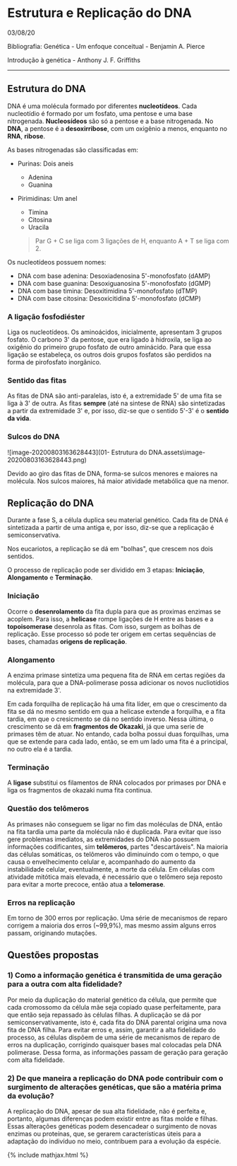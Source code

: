 

# Estrutura e Replicação do DNA

03/08/20

Bibliografia: Genética - Um enfoque conceitual - Benjamin A. Pierce

Introdução à genética - Anthony J. F. Griffiths

---

## Estrutura do DNA

DNA é uma molécula formado por diferentes **nucleotídeos**. Cada nucleotídio é formado por um fosfato, uma pentose e uma base nitrogenada. **Nucleosídeos** são só a pentose e a base nitrogenada. No **DNA**, a pentose é a **desoxirribose**, com um oxigênio a menos, enquanto no **RNA**, **ribose**.

As bases nitrogenadas são classificadas em:

* Purinas: Dois aneis

  * Adenina
  * Guanina

* Pirimidinas: Um anel

  * Timina
  * Citosina
  * Uracila

  > Par G + C se liga com 3 ligações de H, enquanto A + T se liga com 2.

Os nucleotídeos possuem nomes:

* DNA com base adenina: Desoxiadenosina 5'-monofosfato (dAMP)
* DNA com base guanina: Desoxiguanosina 5'-monofosfato (dGMP)
* DNA com base timina: Desoxitimidina 5'-monofosfato (dTMP)
* DNA com base citosina: Desoxicitidina 5'-monofosfato (dCMP)

### A ligação fosfodiéster

Liga os nucleotídeos. Os aminoácidos, inicialmente, apresentam 3 grupos fosfato. O carbono 3' da pentose, que era ligado à hidroxila, se liga ao oxigênio do primeiro grupo fosfato de outro aminácido. Para que essa ligação se estabeleça, os outros dois grupos fosfatos são perdidos na forma de pirofosfato inorgânico.

### Sentido das fitas

As fitas de DNA são anti-paralelas, isto é, a extremidade 5' de uma fita se liga à 3' de outra. As fitas **sempre** (até na sintese de RNA) são sintetizadas a partir da extremidade 3' e, por isso, diz-se que o sentido 5'-3' é o **sentido da vida**.

### Sulcos do DNA

![image-20200803163628443](01- Estrutura do DNA.assets\image-20200803163628443.png)

Devido ao giro das fitas de DNA, forma-se sulcos menores e maiores na molécula. Nos sulcos maiores, há maior atividade metabólica que na menor.

## Replicação do DNA

Durante a fase S, a célula duplica seu material genético. Cada fita de DNA é sintetizada a partir de uma antiga e, por isso, diz-se que a replicação é semiconservativa.

Nos eucariotos, a replicação se dá em "bolhas", que crescem nos dois sentidos.

O processo de replicação pode ser dividido em 3 etapas: **Iniciação**, **Alongamento** e **Terminação**.

### Iniciação

Ocorre o **desenrolamento** da fita dupla para que as proximas enzimas se acoplem. Para isso, a **helicase** rompe ligações de H entre as bases e a **topoisomerase** desenrola as fitas. Com isso, surgem as bolhas de replicação. Esse processo só pode ter origem em certas sequências de bases, chamadas **origens de replicação**.

### Alongamento

A enzima primase sintetiza uma pequena fita de RNA em certas regiões da molécula, para que a DNA-polimerase possa adicionar os novos nucliotídios na extremidade 3'.

Em cada forquilha de replicação há uma fita líder, em que o crescimento da fita se dá no mesmo sentido em qua a helicase extende a forquilha, e a fita tardia, em que o cresicmento se dá no sentido inverso. Nessa última, o crescimento se dá em **fragmentos de Okazaki**, já que uma serie de primases têm de atuar. No entando, cada bolha possui duas forquilhas, uma que se extende para cada lado, então, se em um lado uma fita é a principal, no outro ela é a tardia.

### Terminação

A **ligase** substitui os filamentos de RNA colocados por primases por DNA e liga os fragmentos de okazaki numa fita continua.

### Questão dos telômeros

As primases não conseguem se ligar no fim das moléculas de DNA, então na fita tardia uma parte da molécula não é duplicada. Para evitar que isso gere problemas imediatos, as extremidades do DNA não possuem informações codificantes, sim **telômeros**, partes "descartáveis". Na maioria das células somáticas, os telômeros vão diminuindo com o tempo, o que causa o envelhecimento celular e, acompanhado do aumento da instabilidade celular, eventualmente, a morte da célula. Em células com atividade mitótica mais elevada, é necessário que o telômero seja reposto para evitar a morte precoce, então atua a **telomerase**.

### Erros na replicação

Em torno de 300 erros por replicação. Uma série de mecanismos de reparo corrigem a maioria dos erros (~99,9%), mas mesmo assim alguns erros passam, originando mutações.

## Questões propostas

### 1) Como a informação genética é transmitida de uma geração para a outra com alta fidelidade?

Por meio da duplicação do material genético da célula, que permite que cada cromossomo da célula mãe seja copiado quase perfeitamente, para que então seja repassado às células filhas. A duplicação se dá por semiconservativamente, isto é, cada fita do DNA parental origina uma nova fita de DNA filha. Para evitar erros e, assim, garantir a alta fidelidade do processo, as células dispõem de uma série de mecanismos de reparo de erros na duplicação, corrigindo quaisquer bases mal colocadas pela DNA polimerase. Dessa forma, as informações passam de geração para geração com alta fidelidade.

### 2) De que maneira a replicação do DNA pode contribuir com o surgimento de alterações genéticas, que são a matéria prima da evolução?

A replicação do DNA, apesar de sua alta fidelidade, não é perfeita e, portanto, algumas diferenças podem existir entre as fitas molde e filhas. Essas alterações genéticas podem desencadear o surgimento de novas enzimas ou proteínas, que, se gerarem características úteis para a adaptação do indivíduo no meio, contribuem para a evolução da espécie.

{% include mathjax.html %}